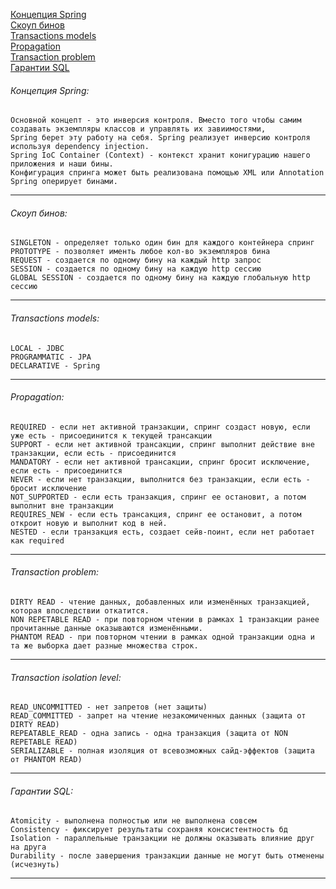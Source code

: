 [Концепция Spring](#концепция-spring-)\
[Скоуп бинов](#скоуп-бинов-)\
[Transactions models](#transactions-models-)\
[Propagation](#propagation-)\
[Transaction problem](#transaction-problem-)\
[Гарантии SQL](#гарантии-sql-)

###### Концепция Spring:
    Основной концепт - это инверсия контроля. Вместо того чтобы самим создавать экземпляры классов и управлять их завиимостями, 
    Spring берет эту работу на себя. Spring реализует инверсию контроля используя dependency injection.
	Spring IoC Container (Context) - контекст хранит конигурацию нашего приложения и наши бины.
	Конфигурация спринга может быть реализована помощью XML или Annotation
	Spring оперирует бинами.
---

###### Скоуп бинов:
    SINGLETON - определяет только один бин для каждого контейнера спринг
	PROTOTYPE - позволяет именть любое кол-во экземпляров бина
	REQUEST - создается по одному бину на каждый http запрос
	SESSION - создается по одному бину на каждую http сессию
	GLOBAL SESSION - создается по одному бину на каждую глобальную http сессию
---

###### Transactions models:
    LOCAL - JDBC
	PROGRAMMATIC - JPA
	DECLARATIVE - Spring
---

###### Propagation:
    REQUIRED - если нет активной транзакции, спринг создаст новую, если уже есть - присоединится к текущей трансакции
	SUPPORT - если нет активной трансакции, спринг выполнит действие вне транзакции, если есть - присоединится
	MANDATORY - если нет активной трансакции, спринг бросит исключение, если есть - присоединится
	NEVER - если нет транзакции, выполнится без транзакции, если есть - бросит исключение
	NOT_SUPPORTED - если есть транзакция, спринг ее остановит, а потом выполнит вне транзакции
	REQUIRES_NEW - если есть трансакция, спринг ее остановит, а потом откроит новую и выполнит код в ней.
	NESTED - если транзакция есть, создает сейв-поинт, если нет работает как required
---

###### Transaction problem:
    DIRTY READ - чтение данных, добавленных или изменённых транзакцией, которая впоследствии откатится.
	NON REPETABLE READ - при повторном чтении в рамках 1 транзакции ранее прочитанные данные оказываются изменёнными.
	PHANTOM READ - при повторном чтении в рамках одной транзакции одна и та же выборка дает разные множества строк.
---

###### Transaction isolation level:
	READ_UNCOMMITTED - нет запретов (нет защиты)
	READ_COMMITTED - запрет на чтение незакомиченных данных (защита от DIRTY READ)
	REPEATABLE_READ - одна запись - одна транзакция (защита от NON REPETABLE READ)
	SERIALIZABLE - полная изоляция от всевозможных сайд-эффектов (защита от PHANTOM READ)
---

###### Гарантии SQL:
    Atomicity - выполнена полностью или не выполнена совсем
	Consistency - фиксирует результаты сохраняя консистентность бд
	Isolation - параллельные транзакции не должны оказывать влияние друг на друга
	Durability - после завершения транзакции данные не могут быть отменены (исчезнуть)
---

